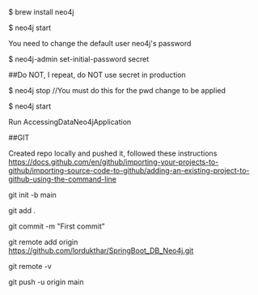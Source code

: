 ##

$ brew install neo4j

$ neo4j start

You need to change the default user neo4j's password

$ neo4j-admin set-initial-password secret

##Do NOT, I repeat, do NOT use secret in production

$ neo4j stop //You must do this for the pwd change to be applied

$ neo4j start

Run AccessingDataNeo4jApplication


##GIT

Created repo locally and pushed it, followed these instructions
https://docs.github.com/en/github/importing-your-projects-to-github/importing-source-code-to-github/adding-an-existing-project-to-github-using-the-command-line

git init -b main

git add .

git commit -m "First commit"

git remote add origin https://github.com/lordukthar/SpringBoot_DB_Neo4j.git

git remote -v

git push -u origin main


